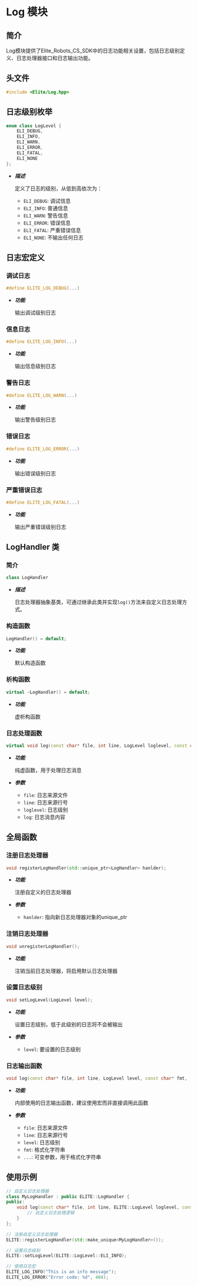 # Log 模块

## 简介

Log模块提供了Elite_Robots_CS_SDK中的日志功能相关设置，包括日志级别定义、日志处理器接口和日志输出功能。

## 头文件
```cpp
#include <Elite/Log.hpp>
```

## 日志级别枚举

```cpp
enum class LogLevel {
    ELI_DEBUG,
    ELI_INFO,
    ELI_WARN,
    ELI_ERROR,
    ELI_FATAL,
    ELI_NONE
};
```
- ***描述***
  
  定义了日志的级别，从低到高依次为：
  - `ELI_DEBUG`: 调试信息
  - `ELI_INFO`: 普通信息
  - `ELI_WARN`: 警告信息
  - `ELI_ERROR`: 错误信息
  - `ELI_FATAL`: 严重错误信息
  - `ELI_NONE`: 不输出任何日志

## 日志宏定义

### 调试日志
```cpp
#define ELITE_LOG_DEBUG(...)
```
- ***功能***
  
  输出调试级别日志

### 信息日志
```cpp
#define ELITE_LOG_INFO(...)
```
- ***功能***
  
  输出信息级别日志

### 警告日志
```cpp
#define ELITE_LOG_WARN(...)
```
- ***功能***
  
  输出警告级别日志

### 错误日志
```cpp
#define ELITE_LOG_ERROR(...)
```
- ***功能***
  
  输出错误级别日志

### 严重错误日志
```cpp
#define ELITE_LOG_FATAL(...)
```
- ***功能***
  
  输出严重错误级别日志

## LogHandler 类

### 简介
```cpp
class LogHandler
```
- ***描述***
  
  日志处理器抽象基类，可通过继承此类并实现`log()`方法来自定义日志处理方式。

### 构造函数
```cpp
LogHandler() = default;
```
- ***功能***
  
  默认构造函数

### 析构函数
```cpp
virtual ~LogHandler() = default;
```
- ***功能***
  
  虚析构函数

### 日志处理函数
```cpp
virtual void log(const char* file, int line, LogLevel loglevel, const char* log) = 0;
```
- ***功能***
  
  纯虚函数，用于处理日志消息

- ***参数***
  - `file`: 日志来源文件
  - `line`: 日志来源行号
  - `loglevel`: 日志级别
  - `log`: 日志消息内容

## 全局函数

### 注册日志处理器
```cpp
void registerLogHandler(std::unique_ptr<LogHandler> hanlder);
```
- ***功能***
  
  注册自定义的日志处理器

- ***参数***
  - `hanlder`: 指向新日志处理器对象的unique_ptr

### 注销日志处理器
```cpp
void unregisterLogHandler();
```
- ***功能***
  
  注销当前日志处理器，将启用默认日志处理器

### 设置日志级别
```cpp
void setLogLevel(LogLevel level);
```
- ***功能***
  
  设置日志级别，低于此级别的日志将不会被输出

- ***参数***
  - `level`: 要设置的日志级别

### 日志输出函数
```cpp
void log(const char* file, int line, LogLevel level, const char* fmt, ...);
```
- ***功能***
  
  内部使用的日志输出函数，建议使用宏而非直接调用此函数

- ***参数***
  - `file`: 日志来源文件
  - `line`: 日志来源行号
  - `level`: 日志级别
  - `fmt`: 格式化字符串
  - `...`: 可变参数，用于格式化字符串

## 使用示例

```cpp
// 自定义日志处理器
class MyLogHandler : public ELITE::LogHandler {
public:
    void log(const char* file, int line, ELITE::LogLevel loglevel, const char* log) override {
        // 自定义日志处理逻辑
    }
};

// 注册自定义日志处理器
ELITE::registerLogHandler(std::make_unique<MyLogHandler>());

// 设置日志级别
ELITE::setLogLevel(ELITE::LogLevel::ELI_INFO);

// 使用日志宏
ELITE_LOG_INFO("This is an info message");
ELITE_LOG_ERROR("Error code: %d", 404);
```